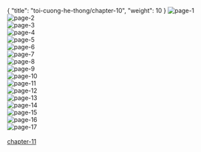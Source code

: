 { "title": "toi-cuong-he-thong/chapter-10", "weight": 10 }
<img src="toi-cuong-he-thong_0010_01-c0a8d31e216d3c423c20903d38fe9e31.webp" alt="page-1" origin="http://1.bp.blogspot.com/-RiGBGp5cw10/W21v0ZCPwoI/AAAAAAAARog/LEUw48XNmXYLO9vVTOcSrr0GEvUpLGs1gCLcBGAs/s1600/1.jpg?imgmax=0"><br/>
<img src="toi-cuong-he-thong_0010_02-5c543121f0169c1ea18fc06eb8661b00.webp" alt="page-2" origin="http://1.bp.blogspot.com/-CJabxXU-0_o/W21v3vxU0EI/AAAAAAAARpE/yfwsyqWve4sGo7hQnSdR-Oxxl9z14W-xACLcBGAs/s1600/3.jpg?imgmax=0"><br/>
<img src="toi-cuong-he-thong_0010_03-c531018a5aba82820c70bce7f742b9fa.webp" alt="page-3" origin="http://1.bp.blogspot.com/-L8ZeJGhRBpg/W21v3yvYw-I/AAAAAAAARpI/lzaaEySLPLgiKUgK9gcIEXIVuTVNKoF1ACLcBGAs/s1600/4.jpg?imgmax=0"><br/>
<img src="toi-cuong-he-thong_0010_04-a9fe11c9214b0a54ac0385c4fb6f1d4c.webp" alt="page-4" origin="http://1.bp.blogspot.com/-xBOfM3SMBdE/W21v4FBbZTI/AAAAAAAARpM/p5p8EVvR7G4hif8WqtZnZlZqJfehhZq3ACLcBGAs/s1600/5.jpg?imgmax=0"><br/>
<img src="toi-cuong-he-thong_0010_05-33c0fadfd189e0ce9335993ea02c5b67.webp" alt="page-5" origin="http://1.bp.blogspot.com/-4qCdVp9ZE-0/W21v4doahZI/AAAAAAAARpQ/mH1l1E09Nqw4FoWHzG0huGNRe9uZ7ntQACLcBGAs/s1600/6.jpg?imgmax=0"><br/>
<img src="toi-cuong-he-thong_0010_06-b4548e9da0886d1bfa9fb7b9847490fe.webp" alt="page-6" origin="http://1.bp.blogspot.com/-6bXF0Gx_tT4/W21v4vm--wI/AAAAAAAARpU/iQYr1dHltrsK7DoBMdhOf9Vw4zHblj21wCLcBGAs/s1600/7.jpg?imgmax=0"><br/>
<img src="toi-cuong-he-thong_0010_07-718610442ee5588f9c4eadd23a6a4f10.webp" alt="page-7" origin="http://1.bp.blogspot.com/-ETgAYt9OVLU/W21v48QtkmI/AAAAAAAARpY/OooQK1y0KfADVN-HnlMeOuTo6wvOhd2SgCLcBGAs/s1600/8.jpg?imgmax=0"><br/>
<img src="toi-cuong-he-thong_0010_08-276c50cc906026e62c400ed4bdd83254.webp" alt="page-8" origin="http://1.bp.blogspot.com/-iRBQnYt1RHM/W21v5OXTx1I/AAAAAAAARpc/4LO2fcyBOeEYQo06QqhdyPBqk7YcWH4swCLcBGAs/s1600/9.jpg?imgmax=0"><br/>
<img src="toi-cuong-he-thong_0010_09-171ed28eca33bb684fc3ca5d1fb2db0d.webp" alt="page-9" origin="http://1.bp.blogspot.com/-RP93CTqXLRE/W21v0YfhgdI/AAAAAAAARok/obloyu3Mlk8l2JCc9fskXyIiJP6HBYNagCLcBGAs/s1600/10.jpg?imgmax=0"><br/>
<img src="toi-cuong-he-thong_0010_10-4402c7c3a9af9c2c8ec5b655f1050512.webp" alt="page-10" origin="http://1.bp.blogspot.com/-02qSemj-_lI/W21v0W_4boI/AAAAAAAARoc/kl29IWKFHIUPUnA6jSjIUa-lez5I4jylQCLcBGAs/s1600/11.jpg?imgmax=0"><br/>
<img src="toi-cuong-he-thong_0010_11-a8a353e9d0075434495a5e7a47a6123a.webp" alt="page-11" origin="http://1.bp.blogspot.com/-1w5EHgRHSFQ/W21v1Iwe29I/AAAAAAAARoo/Ft0LDAxizyQx_uREbcmEqVOhyKSwcC9qwCLcBGAs/s1600/12.jpg?imgmax=0"><br/>
<img src="toi-cuong-he-thong_0010_12-dd31eff3ba876f55ce25d9c490d71f09.webp" alt="page-12" origin="http://1.bp.blogspot.com/-vPzKdRD5k3o/W21v1mVwO-I/AAAAAAAARos/rbSDit-nlWUKrnQpiml6ZIGAydJ8WKuRwCLcBGAs/s1600/13.jpg?imgmax=0"><br/>
<img src="toi-cuong-he-thong_0010_13-510d1c0fd09c87f199fc60aca1a27584.webp" alt="page-13" origin="http://1.bp.blogspot.com/-GtJDY-2rdIM/W21v2FIPOnI/AAAAAAAARow/ECXL6L83WfUB2wvZdQqWhyhjVuZWzb3YgCLcBGAs/s1600/14.jpg?imgmax=0"><br/>
<img src="toi-cuong-he-thong_0010_14-12a86b7c0164a74aadaf5745b8375c49.webp" alt="page-14" origin="http://1.bp.blogspot.com/-5_LIdfZ-TCM/W21v2sKA3aI/AAAAAAAARo0/hWNAIidR1WMwSYEE_dZ7M2AnK640I5dHACLcBGAs/s1600/15.jpg?imgmax=0"><br/>
<img src="toi-cuong-he-thong_0010_15-5bd69595805a74cc0559e2b25e569590.webp" alt="page-15" origin="http://1.bp.blogspot.com/-xVJD6fKRZd0/W21v3MqMClI/AAAAAAAARo4/dUsMY7lZRGY7pgxGKZuZgPekzX4pnruCwCLcBGAs/s1600/16.jpg?imgmax=0"><br/>
<img src="toi-cuong-he-thong_0010_16-b4706c1582c3525a525d0c57c5c0e765.webp" alt="page-16" origin="http://1.bp.blogspot.com/-2pOtFmI-R_s/W21v3fHxXLI/AAAAAAAARo8/dwZnl_ggmg8AeNTc6eDaAb2XhdvEMOlfACLcBGAs/s1600/17.jpg?imgmax=0"><br/>
<img src="toi-cuong-he-thong_0010_17-62467218da55d8bffb20dd02d532da36.webp" alt="page-17" origin="http://1.bp.blogspot.com/-4C4rdJc6HoY/W21v3bIZdLI/AAAAAAAARpA/Jo57aCc80UkiI57wC-fKSPyLsN6eHWGfgCLcBGAs/s1600/18.jpg?imgmax=0"><br/>
<br/><a class="nextchap" href="/toi-cuong-he-thong/chapter-11">chapter-11</a>
